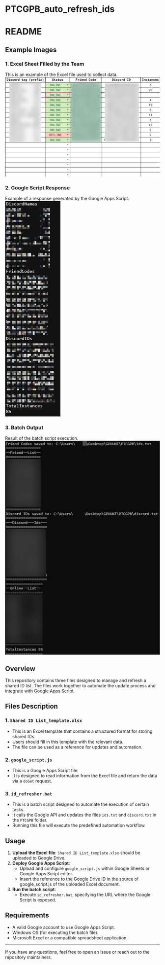# PTCGPB_auto_refresh_ids
 
# README

## Example Images

### 1. Excel Sheet Filled by the Team  
This is an example of the Excel file used to collect data.  
![Excel Sheet](readme_images/image-excel.png)

### 2. Google Script Response  
Example of a response generated by the Google Apps Script.  
![Google Script Response](readme_images/image-response.png)

### 3. Batch Output  
Result of the batch script execution.  
![Batch Output](readme_images/image-batch.png)

## Overview

This repository contains three files designed to manage and refresh a shared ID list. The files work together to automate the update process and integrate with Google Apps Script.

## Files Description

### 1. `Shared ID List_template.xlsx`

- This is an Excel template that contains a structured format for storing shared IDs.
- Users should fill in this template with the relevant data.
- The file can be used as a reference for updates and automation.

### 2. `google_script.js`

- This is a Google Apps Script file.
- It is designed to read information from the Excel file and return the data via a `doGet` request.



### 3. `id_refresher.bat`

- This is a batch script designed to automate the execution of certain tasks.
- It calls the Google API and updates the files `ids.txt` and `discord.txt` in the `PTCGPB` folder.
- Running this file will execute the predefined automation workflow.

## Usage

1. **Upload the Excel file**: `Shared ID List_template.xlsx` should be uploaded to Google Drive.
2. **Deploy Google Apps Script**:
   - Upload and configure `google_script.js` within Google Sheets or Google Apps Script editor.
   - Insert the reference to the Google Drive ID in the source of google\_script.js of the uploaded Excel document.
3. **Run the batch script**:
   - Execute `id_refresher.bat`, specifying the URL where the Google Script is exposed.

## Requirements

- A valid Google account to use Google Apps Script.
- Windows OS (for executing the batch file).
- Microsoft Excel or a compatible spreadsheet application.

---

If you have any questions, feel free to open an issue or reach out to the repository maintainers.

